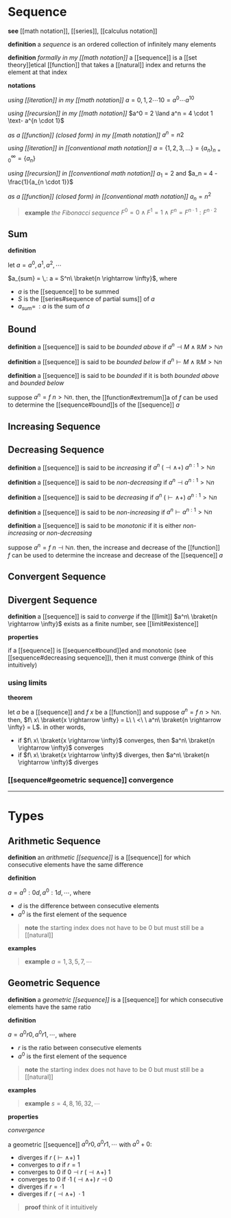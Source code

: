 # Sequence

**see** [[math notation]], [[series]], [[calculus notation]]

**definition** a _sequence_ is an ordered collection of infinitely many elements

**definition** _formally in my [[math notation]]_ a [[sequence]] is a [[set theory]]etical [[function]] that takes a [[natural]] index and returns the element at that index

**notations**

_using [[iteration]] in my [[math notation]]_ $a = 0, 1, 2 \cdots 10 = a^0 \cdots a^{10}$

_using [[recursion]] in my [[math notation]]_ $a^0 = 2 \land a^n = 4 \cdot 1 \text- a^{n \cdot 1}$

_as a [[function]] (closed form) in my [[math notation]]_ $a^n = n2$

_using [[iteration]] in [[conventional math notation]]_ $a = \lbrace 1, 2, 3, \dots \rbrace = \lbrace a_n \rbrace_{n = 0}^{\infty} = \lbrace a_n \rbrace$

_using [[recursion]] in [[conventional math notation]]_ $a_1 = 2$ and $a_n = 4 - \frac{1}{a_{n \cdot 1}}$

_as a [[function]] (closed form) in [[conventional math notation]]_ $a_n = n^2$

> **example** _the Fibonacci sequence_ $F^0 = 0 \land F^1 = 1 \land F^n = F^{n \cdot 1} : F^{n \cdot 2}$

## Sum

**definition**

let $a = a^0, a^1, a^2, \cdots$

$a_{sum} = \,: a = S^n\ \braket{n \rightarrow \infty}$, where

- $a$ is the [[sequence]] to be summed
- $S$ is the [[series#sequence of partial sums]] of $a$
- $a_{sum} = \,: a$ is the sum of $a$

## Bound

**definition** a [[sequence]] is said to be _bounded above_ if $a^n \dashv M \land \mathbb R M > \mathbb N n$

**definition** a [[sequence]] is said to be _bounded below_ if $a^n \vdash M \land \mathbb R M > \mathbb N n$

**definition** a [[sequence]] is said to be _bounded_ if it is both _bounded above_ and _bounded below_

suppose $a^n = f\ n > \mathbb N n$. then, the [[function#extremum]]a of $f$ can be used to determine the [[sequence#bound]]s of the [[sequence]] $a$

## Increasing Sequence

## Decreasing Sequence

**definition** a [[sequence]] is said to be _increasing_ if $a^n\ (\dashv \land +)\ a^{n : 1} > \mathbb N n$

**definition** a [[sequence]] is said to be _non-decreasing_ if $a^n \dashv a^{n : 1} > \mathbb N n$

**definition** a [[sequence]] is said to be _decreasing_ if $a^n\ (\vdash \land +)\ a^{n : 1} > \mathbb N n$

**definition** a [[sequence]] is said to be _non-increasing_ if $a^n \vdash a^{n : 1} > \mathbb N n$

**definition** a [[sequence]] is said to be _monotonic_ if it is either _non-increasing_ or _non-decreasing_

suppose $a^n = f\ n \dashv \mathbb N n$. then, the increase and decrease of the [[function]] $f$ can be used to determine the increase and decrease of the [[sequence]] $a$

## Convergent Sequence

## Divergent Sequence

**definition** a [[sequence]] is said to _converge_ if the [[limit]] $a^n\ \braket{n \rightarrow \infty}$ exists as a finite number, see [[limit#existence]]

**properties**

if a [[sequence]] is [[sequence#bound]]ed and monotonic (see [[sequence#decreasing sequence]]), then it must converge (think of this intuitively)

### using limits

**theorem**

let $a$ be a [[sequence]] and $f\ x$ be a [[function]] and suppose $a^n = f\ n > \mathbb N n$. then, $f\ x\ \braket{x \rightarrow \infty} = L\ \ <\ \ a^n\ \braket{n \rightarrow \infty} = L$. in other words,

- if $f\ x\ \braket{x \rightarrow \infty}$ converges, then $a^n\ \braket{n \rightarrow \infty}$ converges
- if $f\ x\ \braket{x \rightarrow \infty}$ diverges, then $a^n\ \braket{n \rightarrow \infty}$ diverges

### [[sequence#geometric sequence]] convergence

---

# Types

## Arithmetic Sequence

**definition** an _arithmetic [[sequence]]_ is a [[sequence]] for which consecutive elements have the same difference

**definition**

$a = a^0 : 0d, a^0 : 1d, \cdots$, where

- $d$ is the difference between consecutive elements
- $a^0$ is the first element of the sequence

> **note** the starting index does not have to be $0$ but must still be a [[natural]]

**examples**

> **example** $a = 1, 3, 5, 7, \cdots$

## Geometric Sequence

**definition** a _geometric [[sequence]]_ is a [[sequence]] for which consecutive elements have the same ratio

**definition**

$a = a^0r0, a^0r1, \cdots$, where

- $r$ is the ratio between consecutive elements
- $a^0$ is the first element of the sequence

> **note** the starting index does not have to be $0$ but must still be a [[natural]]

**examples**

> **example** $s = 4, 8, 16, 32, \cdots$

**properties**

_convergence_

a geometric [[sequence]] $a^0r0, a^0r1, \cdots$ with $a^0 + 0$:

- diverges if $r\ (\vdash \land +)\ 1$
- converges to $a$ if $r = 1$
- converges to $0$ if $0 \dashv r\ (\dashv \land +)\ 1$
- converges to $0$ if $\cdot 1\ (\dashv \land +)\ r \dashv 0$
- diverges if $r = \cdot 1$
- diverges if $r\ (\dashv \land +)\ \cdot 1$

> **proof** think of it intuitively

